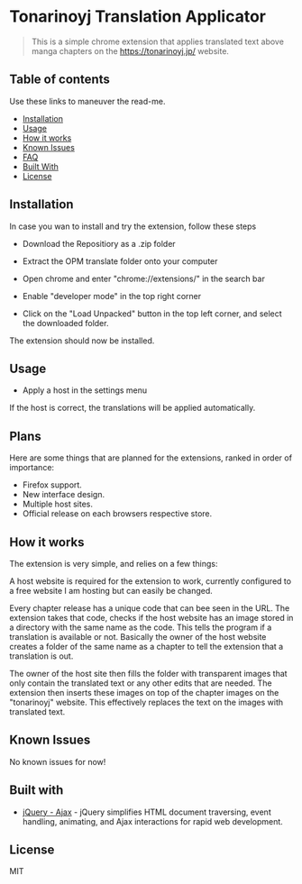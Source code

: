 

# Tonarinoyj Translation Applicator

> This is a simple chrome extension that applies translated text above manga chapters on the https://tonarinoyj.jp/ website.

## Table of contents
Use these links to maneuver the read-me.

- [Installation](#features)
- [Usage](#usage)
- [How it works](#howitworks)
- [Known Issues](#knownissues)
- [FAQ](#faq)
- [Built With](#builtWith)
- [License](#license)


## Installation

In case you wan to install and try the extension, follow these steps

- Download the Repositiory as a .zip folder

- Extract the OPM translate folder onto your computer

- Open chrome and enter "chrome://extensions/" in the search bar

- Enable "developer mode" in the top right corner

- Click on the "Load Unpacked" button in the top left corner, and select the downloaded folder.

The extension should now be installed.

## Usage

- Apply a host in the settings menu

If the host is correct, the translations will be applied automatically.

## Plans

Here are some things that are planned for the extensions, ranked in order of importance:

- Firefox support.
- New interface design.
- Multiple host sites.
- Official release on each browsers respective store.

## How it works

The extension is very simple, and relies on a few things:

A host website is required for the extension to work, currently configured to a free website I am hosting but can easily be changed.

Every chapter release has a unique code that can bee seen in the URL. The extension takes that code, checks if the host website has an image stored in a directory with the same name as the code. This tells the program if a translation is available or not. Basically the owner of the host website creates a folder of the same name as a chapter to tell the extension that a translation is out.

The owner of the host site then fills the folder with transparent images that only contain the translated text or any other edits that are needed. The extension then inserts these images on top of the chapter images on the "tonarinoyj" website. This effectively replaces the text on the images with translated text.

## Known Issues

No known issues for now!


## Built with

- [jQuery - Ajax](http://www.w3schools.com/jquery/jquery_ref_ajax.asp) - jQuery simplifies HTML document traversing, event handling, animating, and Ajax interactions for rapid web development.

## License

MIT
